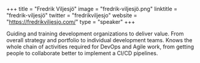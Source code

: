 +++
title = "Fredrik Viljesjö"
image = "fredrik-viljesjö.png"
linktitle = "fredrik-viljesjö"
twitter = "fredrikviljesjo"
website = "https://fredrikviljesjo.com/"
type = "speaker"
+++

Guiding and training development organizations to deliver value. From overall strategy and portfolio to individual development teams. Knows the whole chain of activities required for DevOps and Agile work, from getting people to collaborate better to implement a CI/CD pipelines. 
